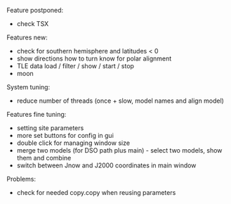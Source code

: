 Feature postponed:
- check TSX

Features new:
- check for southern hemisphere and latitudes < 0
- show directions how to turn know for polar alignment
- TLE data load / filter / show / start / stop
- moon

System tuning:
- reduce number of threads (once + slow, model names and align model)

Features fine tuning:
- setting site parameters
- more set buttons for config in gui
- double click for managing window size
- merge two models (for DSO path plus main) - select two models, show them and combine
- switch between Jnow and J2000 coordinates in main window


Problems:
- check for needed copy.copy when reusing parameters
